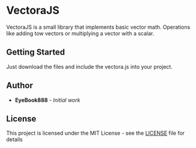 # VectoraJS
VectoraJS is a small library that implements basic vector math. Operations like adding tow vectors or multiplying a vector with a scalar.

## Getting Started
Just download the files and include the vectora.js into your project.


## Author
* **EyeBook888** - *Initial work*

## License
This project is licensed under the MIT License - see the [LICENSE](LICENSE) file for details
